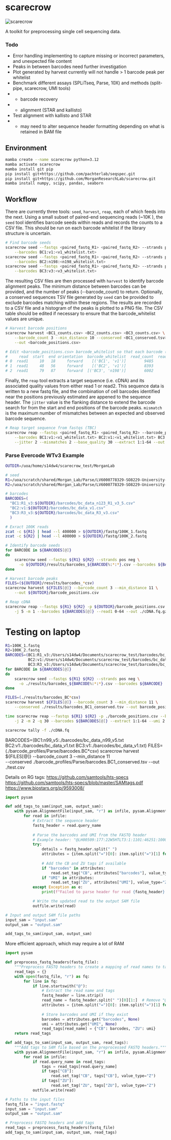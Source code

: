 # scarecrow

![scarecrow](img/scarecrow.png)

A toolkit for preprocessing single cell sequencing data.

### Todo

* Error handling implementing to capture missing or incorrect parameters, and unexpected file content
* Peaks in between barcodes need further investigation
* Plot generated by harvest currently will not handle > 1 barcode peak per whitelist
* Benchmark different assays (SPLiTseq, Parse, 10X) and methods (split-pipe, scarecrow, UMI tools)
*   - barcode recovery
*   - alignment (STAR and kallisto)
* Test alignment with kallisto and STAR
*    - may need to alter sequence header formatting depending on what is retained in BAM file


## Environment
```bash
mamba create --name scarecrow python=3.12
mamba activate scarecrow
mamba install git pip
pip install git+https://github.com/pachterlab/seqspec.git
pip install git+https://github.com/MorganResearchLab/scarecrow.git
mamba install numpy, scipy, pandas, seaborn
```

## Workflow
There are currently three tools: `seed`, `harvest`, `reap`, each of which feeds into the next. Using a small subset of paired-end sequencing reads (~10K ), the `seed` tool identifies barcode seeds within reads and records the counts to a CSV file. This should be run on each barcode whitelist if the library structure is uncertain.

```bash
# Find barcode seeds
scarecrow seed --fastqs <paired_fastq_R1> <paired_fastq_R2> --strands pos neg --out <BC1_counts.csv> \
    --barcodes BC1:v1:<v1_whitelist.txt> 
scarecrow seed --fastqs <paired_fastq_R1> <paired_fastq_R2> --strands pos neg --out <BC2_counts.csv> \
    --barcodes BC2:n198:<n198_whitelist.txt>
scarecrow seed --fastqs <paired_fastq_R1> <paired_fastq_R2> --strands pos neg --out <BC3_counts.csv> \
    --barcodes BC3:v3:<v3_whitelist.txt>
```

The resulting CSV files are then processed with `harvest` to identify barcode alignment peaks. The minimum distance between barcodes can be provided, and the number of peaks (--barcode_count) to return. Optionally, a conserved sequences TSV file generated by `seed` can be provided to exclude barcodes matching within these regions. The results are recorded to a CSV file and a histogram of the peaks is plotted to a PNG file. The CSV table should be edited if necessary to ensure that the barcode_whitelist values are unique.

```bash
# Harvest barcode positions 
scarecrow harvest <BC1_counts.csv> <BC2_counts.csv> <BC3_counts.csv> \
    --barcode_count 3 --min_distance 10 --conserved <BC1_conserved.tsv> \
    --out <barcode_positions.csv>

# Edit <barcode_positions.csv> barcode_whitelist so that each barcode (BC) has a unique name, e.g.:
#     read  start  end orientation  barcode_whitelist  read_count  read_fraction
# 0  read1     10   18     forward    [('BC1', 'v1')]        9485           0.95
# 1  read1     48   56     forward    [('BC2', 'v1')]        8393           0.84
# 2  read1     79   87     forward  [('BC3', 'n198')]        6002           0.60
```

Finally, the `reap` tool extracts a target sequence (i.e. cDNA) and its associated quality values from either read 1 or read2. This sequence data is written to a new fastq file, and the combination of cell barcodes identified near the positions previously estimated are appened to the sequence header. The `jitter` value is the flanking distance to extend the barcode search for from the start and end positions of the barcode peaks. `mismatch` is the maximum number of mismatches between an expected and observed barcode sequence.

```bash
# Reap target sequence from fastqs (TBC)
scarecrow reap --fastqs <paired_fastq_R1> <paired_fastq_R2> --barcode_positions <barcode_positions.csv> \
    --barcodes BC1:v1:<v1_whitelist.txt> BC2:v1:<v1_whitelist.txt> BC3:n198:<n198_whitelist.txt> \
    --jitter 2 --mismatches 2 --base_quality 30 --extract 1:1-64 --out cDNA.fastq
```

### Parse Evercode WTv3 Example
```bash
OUTDIR=/uoa/home/s14dw4/scarecrow_test/MorganLab

# seed
R1=/uoa/scratch/shared/Morgan_Lab/Parse/LV6000778329-SO8229-University-of-Aberdeen-Morgan-Lab-Lib1-2024-12-10_S1_L001_R1_001.fastq.gz
R2=/uoa/scratch/shared/Morgan_Lab/Parse/LV6000778329-SO8229-University-of-Aberdeen-Morgan-Lab-Lib1-2024-12-10_S1_L001_R2_001.fastq.gz

# barcodes
BARCODES=(
  "BC1:R1_v3:${OUTDIR}/barcodes/bc_data_n123_R1_v3_5.csv"
  "BC2:v1:${OUTDIR}/barcodes/bc_data_v1.csv"
  "BC3:R3_v3:${OUTDIR}/barcodes/bc_data_R3_v3.csv"
  )

# Exract 100K reads
zcat -c ${R1} | head --l 400000 > ${OUTDIR}/fastq/100K_1.fastq 
zcat -c ${R2} | head --l 400000 > ${OUTDIR}/fastq/100K_2.fastq 

# Identify barcode seeds
for BARCODE in ${BARCODES[@]}
do
    scarecrow seed --fastqs ${R1} ${R2} --strands pos neg \
      -o ${OUTDIR}/results/barcodes_${BARCODE%:*:*}.csv --barcodes ${BARCODE}
done    

# Harvest barcode peaks
FILES=(${OUTDIR}/results/barcodes_*csv)
scarecrow harvest ${FILES[@]} --barcode_count 3 --min_distance 11 \
    --out ${OUTDIR}/barcode_positions.csv

# Reap cDNA
scarecrow reap --fastqs ${R1} ${R2} -p ${OUTDIR}/barcode_positions.csv \
    -j 5 -m 1 --barcodes ${BARCODES[@]} --read1 0-64 --out ./cDNA.fq.gz  
```






# Testing on laptop
```bash
R1=100K_1.fastq
R2=100K_2.fastq
BARCODES=(BC1:R1_v3:/Users/s14dw4/Documents/scarecrow_test/barcodes/bc_data_n123_R1_v3_5.barcodes
          BC2:v1:/Users/s14dw4/Documents/scarecrow_test/barcodes/bc_data_v1.barcodes
          BC3:R3_v3:/Users/s14dw4/Documents/scarecrow_test/barcodes/bc_data_R3_v3.barcodes)
for BARCODE in ${BARCODES[@]}
do
    scarecrow seed --fastqs ${R1} ${R2} --strands pos neg \
      -o ./results/barcodes_${BARCODE%:*:*}.csv --barcodes ${BARCODE}
done

FILES=(./results/barcodes_BC*csv)
scarecrow harvest ${FILES[@]} --barcode_count 3 --min_distance 11 \
    --conserved ./results/barcodes_BC1_conserved.tsv --out barcode_positions.csv

time scarecrow reap --fastqs ${R1} ${R2} -p ./barcode_positions.csv --barcode_reverse_order \
    -j 2 -m 2 -q 30 --barcodes ${BARCODES[@]} --extract 1:1-64 --umi 2:1-10 --out ./cDNA.fq --threads 4

scarecrow tally -f ./cDNA.fq

```

BARCODES=(BC1:n99_v5:./barcodes/bc_data_n99_v5.txt
          BC2:v1:./barcodes/bc_data_v1.txt
          BC3:v1:./barcodes/bc_data_v1.txt)
FILES=(./barcode_profiles/Parse/barcodes.BC*csv)
scarecrow harvest ${FILES[@]} --barcode_count 3 --min_distance 11 \
    --conserved ./barcode_profiles/Parse/barcodes.BC1_conserved.tsv --out ./test.csv



Details on RG tags:
https://github.com/samtools/hts-specs
https://github.com/samtools/hts-specs/blob/master/SAMtags.pdf
https://www.biostars.org/p/9593008/

```python
import pysam

def add_tags_to_sam(input_sam, output_sam):
    with pysam.AlignmentFile(input_sam, "r") as infile, pysam.AlignmentFile(output_sam, "w", header=infile.header) as outfile:
        for read in infile:
            # Extract the sequence header
            fastq_header = read.query_name
            
            # Parse the barcodes and UMI from the FASTQ header
            # Example header: "@LH00509:177:22W5HTLT3:1:1101:46251:1000 1:N:0:CAGATCAC+ATGTGAAG barcodes=TCTGATCC_GAACAGGC_ATCCTGTA positions=51_31_11 mismatches=0_0_0 UMI=NGAACTGAGT"
            try:
                details = fastq_header.split(" ")
                attributes = {item.split("=")[0]: item.split("=")[1] for item in details if "=" in item}
                
                # Add the CB and ZU tags if available
                if "barcodes" in attributes:
                    read.set_tag("CB", attributes["barcodes"], value_type="Z")
                if "UMI" in attributes:
                    read.set_tag("ZU", attributes["UMI"], value_type="Z")
            except Exception as e:
                print(f"Failed to parse header for read {fastq_header}: {e}")

            # Write the updated read to the output SAM file
            outfile.write(read)

# Input and output SAM file paths
input_sam = "input.sam"
output_sam = "output.sam"

add_tags_to_sam(input_sam, output_sam)
```

More efficient approach, which may require a lot of RAM

```python
import pysam

def preprocess_fastq_headers(fastq_file):
    """Preprocess FASTQ headers to create a mapping of read names to tags."""
    read_tags = {}
    with open(fastq_file, "r") as fq:
        for line in fq:
            if line.startswith("@"):
                # Extract the read name and tags
                fastq_header = line.strip()
                read_name = fastq_header.split(" ")[0][1:]  # Remove "@" and split to get the read name
                attributes = {item.split("=")[0]: item.split("=")[1] for item in fastq_header.split() if "=" in item}
                
                # Store barcodes and UMI if they exist
                barcodes = attributes.get("barcodes", None)
                umi = attributes.get("UMI", None)
                read_tags[read_name] = {"CB": barcodes, "ZU": umi}
    return read_tags

def add_tags_to_sam(input_sam, output_sam, read_tags):
    """Add tags to SAM file based on the preprocessed FASTQ headers."""
    with pysam.AlignmentFile(input_sam, "r") as infile, pysam.AlignmentFile(output_sam, "w", header=infile.header) as outfile:
        for read in infile:
            if read.query_name in read_tags:
                tags = read_tags[read.query_name]
                if tags["CB"]:
                    read.set_tag("CB", tags["CB"], value_type="Z")
                if tags["ZU"]:
                    read.set_tag("ZU", tags["ZU"], value_type="Z")
            outfile.write(read)

# Paths to the input files
fastq_file = "input.fastq"
input_sam = "input.sam"
output_sam = "output.sam"

# Preprocess FASTQ headers and add tags
read_tags = preprocess_fastq_headers(fastq_file)
add_tags_to_sam(input_sam, output_sam, read_tags)
```